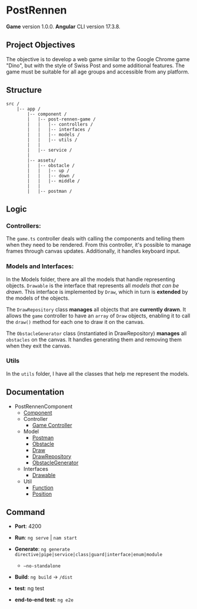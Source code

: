 # PostRennen

**Game** version 1.0.0.
**Angular** CLI version 17.3.8.

## Project Objectives
The objective is to develop a web game similar to the Google Chrome game "Dino", but with the style of Swiss Post and some additional features.
The game must be suitable for all age groups and accessible from any platform.


## Structure

``` 
src /
	|-- app /
		|-- component /
		|	|-- post-rennen-game /
		|	|	|-- controllers /
		|	|	|-- interfaces /
		|	|	|-- models /
		|	|	|-- utils /
		|	|
		|	|-- service /
		|
		|-- assets/
		|	|-- obstacle /
		|	|	|-- up /
		|	|	|-- down /
		|	|	|-- middle /
		|	|
		|	|-- postman /

```

## Logic

### Controllers:
The `game.ts` controller deals with calling the components and telling them when they need to be rendered. From this controller, it's possible to manage frames through canvas updates. Additionally, it handles keyboard input.

### Models and Interfaces:
In the Models folder, there are all the models that handle representing objects. `Drawable` is the interface that represents all *models that can be drawn*. This interface is implemented by `Draw`, which in turn is **extended** by the models of the objects.

The `DrawRepository` class **manages** all objects that are **currently drawn**. It allows the `game` controller to have an `array` of `Draw` objects, enabling it to call the `draw()` method for each one to draw it on the canvas.

The `ObstacleGenerator` class (instantiated in DrawRepository) **manages** all `obstacles` on the canvas. It handles generating them and removing them when they exit the canvas.

### Utils
In the `utils` folder, I have all the classes that help me represent the models.

## Documentation
- PostRennenComponent
  - [Component](./01_DOC/component/post-rennen-game/component.md)
  - Controller
    - [Game Controller](./01_DOC/component/post-rennen-game/controllers/game.md)
  - Model
    - [Postman](./01_DOC/component/post-rennen-game/models/postman.md)
    - [Obstacle](./01_DOC/component/post-rennen-game/models/obstacle.md)
    - [Draw](./01_DOC/component/post-rennen-game/models/draw.md)
    - [DrawRepository](./01_DOC/component/post-rennen-game/models/drawRepository.md)
    - [ObstacleGenerator](./01_DOC/component/post-rennen-game/models/obstacleGenerator.md)
  - Interfaces
	- [Drawable](./01_DOC/component/post-rennen-game/interfaces/drawable.md)
  - Util
    - [Function](./01_DOC/component/post-rennen-game/utils/function.md)
    - [Position](./01_DOC/component/post-rennen-game/utils/position.md)


## Command
- **Port**: 4200

- **Run**: `ng serve` | `nam start`

- **Generate**: `ng generate directive|pipe|service|class|guard|interface|enum|module`
  - `—no-standalone`

- **Build**: `ng build`  -> `/dist`

- **test**: ng test

- **end-to-end test**: `ng e2e`
